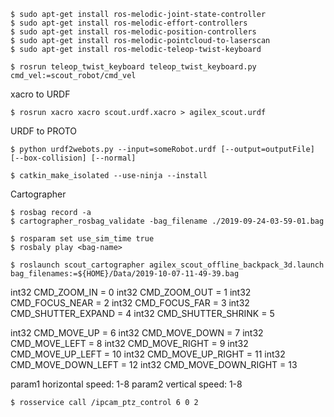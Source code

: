 ```
$ sudo apt-get install ros-melodic-joint-state-controller
$ sudo apt-get install ros-melodic-effort-controllers
$ sudo apt-get install ros-melodic-position-controllers
$ sudo apt-get install ros-melodic-pointcloud-to-laserscan
$ sudo apt-get install ros-melodic-teleop-twist-keyboard
```

```
$ rosrun teleop_twist_keyboard teleop_twist_keyboard.py cmd_vel:=scout_robot/cmd_vel
```

xacro to URDF
```
$ rosrun xacro xacro scout.urdf.xacro > agilex_scout.urdf
```

URDF to PROTO
```
$ python urdf2webots.py --input=someRobot.urdf [--output=outputFile] [--box-collision] [--normal]
```

```
$ catkin_make_isolated --use-ninja --install
```

Cartographer

```
$ rosbag record -a
$ cartographer_rosbag_validate -bag_filename ./2019-09-24-03-59-01.bag
```

```
$ rosparam set use_sim_time true
$ rosbaly play <bag-name>
```

```
$ roslaunch scout_cartographer agilex_scout_offline_backpack_3d.launch bag_filenames:=${HOME}/Data/2019-10-07-11-49-39.bag
``` 

int32 CMD_ZOOM_IN = 0
int32 CMD_ZOOM_OUT = 1
int32 CMD_FOCUS_NEAR = 2
int32 CMD_FOCUS_FAR = 3
int32 CMD_SHUTTER_EXPAND = 4
int32 CMD_SHUTTER_SHRINK = 5

int32 CMD_MOVE_UP = 6
int32 CMD_MOVE_DOWN = 7
int32 CMD_MOVE_LEFT = 8
int32 CMD_MOVE_RIGHT = 9
int32 CMD_MOVE_UP_LEFT = 10
int32 CMD_MOVE_UP_RIGHT = 11
int32 CMD_MOVE_DOWN_LEFT = 12
int32 CMD_MOVE_DOWN_RIGHT = 13

param1 horizontal speed: 1-8
param2 vertical speed: 1-8

```
$ rosservice call /ipcam_ptz_control 6 0 2
```